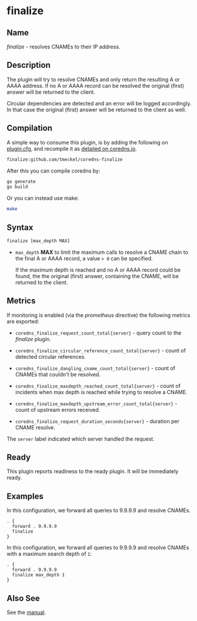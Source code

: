 # finalize

## Name

*finalize* - resolves CNAMEs to their IP address.

## Description

The plugin will try to resolve CNAMEs and only return the resulting A or AAAA
address. If no A or AAAA record can be resolved the original (first) answer will
be returned to the client.

Circular dependencies are detected and an error will be logged accordingly. In
that case the original (first) answer will be returned to the client as well.

## Compilation

A simple way to consume this plugin, is by adding the following on [plugin.cfg](https://github.com/coredns/coredns/blob/master/plugin.cfg), 
and recompile it as [detailed on coredns.io](https://coredns.io/2017/07/25/compile-time-enabling-or-disabling-plugins/#build-with-compile-time-configuration-file).

```txt
finalize:github.com/tmeckel/coredns-finalize
```

After this you can compile coredns by:

```sh
go generate
go build
```

Or you can instead use make:

```sh
make
```

## Syntax

```txt
finalize [max_depth MAX]
```

* `max_depth` **MAX** to limit the maximum calls to resolve a CNAME chain to the
    final A or AAAA record, a value `> 0` can be specified. 

    If the maximum depth
    is reached and no A or AAAA record could be found, the the original (first)
    answer, containing the CNAME, will be returned to the client.

## Metrics

If monitoring is enabled (via the *prometheus* directive) the following metrics are exported:

* `coredns_finalize_request_count_total{server}` - query count to the *finalize* plugin.

* `coredns_finalize_circular_reference_count_total{server}` - count of detected circular references.

* `coredns_finalize_dangling_cname_count_total{server}` - count of CNAMEs that couldn't be resolved.

* `coredns_finalize_maxdepth_reached_count_total{server}` - count of incidents when max depth is reached while trying to resolve a CNAME.

* `coredns_finalize_maxdepth_upstream_error_count_total{server}` - count of upstream errors received.

* `coredns_finalize_request_duration_seconds{server}` - duration per CNAME resolve.

The `server` label indicated which server handled the request.

## Ready

This plugin reports readiness to the ready plugin. It will be immediately ready.

## Examples

In this configuration, we forward all queries to 9.9.9.9 and resolve CNAMEs.

```corefile
. {
  forward . 9.9.9.9
  finalize
}
```

In this configuration, we forward all queries to 9.9.9.9 and resolve CNAMEs with a maximum search depth of `1`:

```corefile
. {
  forward . 9.9.9.9
  finalize max_depth 1
}
```

## Also See

See the [manual](https://coredns.io/manual).
